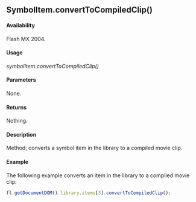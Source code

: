 ## SymbolItem.convertToCompiledClip()

#### Availability

Flash MX 2004.

#### Usage

*symbolItem.convertToCompiledClip()*

#### Parameters

None.

#### Returns

Nothing.

#### Description

Method; converts a symbol item in the library to a compiled movie clip.

#### Example

The following example converts an item in the library to a compiled movie clip:

```javascript
fl.getDocumentDOM().library.items[3].convertToCompiledClip();

```
